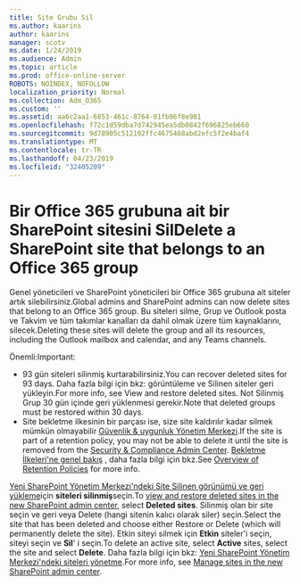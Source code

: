 ```yaml
---
title: Site Grubu Sil
ms.author: kaarins
author: kaarins
manager: scotv
ms.date: 1/24/2019
ms.audience: Admin
ms.topic: article
ms.prod: office-online-server
ROBOTS: NOINDEX, NOFOLLOW
localization_priority: Normal
ms.collection: Adm_O365
ms.custom: ''
ms.assetid: aa6c2aa1-6853-461c-8764-01fb96f8e981
ms.openlocfilehash: f72c1d59dba7d742945ea5db0842f696825eb660
ms.sourcegitcommit: 9d78905c512192ffc4675468abd2efc5f2e4baf4
ms.translationtype: MT
ms.contentlocale: tr-TR
ms.lasthandoff: 04/23/2019
ms.locfileid: "32405209"
---
```

# <a name="delete-a-sharepoint-site-that-belongs-to-an-office-365-group"></a><span data-ttu-id="9f768-102">Bir Office 365 grubuna ait bir SharePoint sitesini Sil</span><span class="sxs-lookup"><span data-stu-id="9f768-102">Delete a SharePoint site that belongs to an Office 365 group</span></span>

<span data-ttu-id="9f768-103">Genel yöneticileri ve SharePoint yöneticileri bir Office 365 grubuna ait siteler artık silebilirsiniz.</span><span class="sxs-lookup"><span data-stu-id="9f768-103">Global admins and SharePoint admins can now delete sites that belong to an Office 365 group.</span></span> <span data-ttu-id="9f768-104">Bu siteleri silme, Grup ve Outlook posta ve Takvim ve tüm takımlar kanalları da dahil olmak üzere tüm kaynaklarını, silecek.</span><span class="sxs-lookup"><span data-stu-id="9f768-104">Deleting these sites will delete the group and all its resources, including the Outlook mailbox and calendar, and any Teams channels.</span></span>
  
<span data-ttu-id="9f768-105">Önemli:</span><span class="sxs-lookup"><span data-stu-id="9f768-105">Important:</span></span>
- <span data-ttu-id="9f768-106">93 gün siteleri silinmiş kurtarabilirsiniz.</span><span class="sxs-lookup"><span data-stu-id="9f768-106">You can recover deleted sites for 93 days.</span></span> <span data-ttu-id="9f768-107">Daha fazla bilgi için bkz: görüntüleme ve Silinen siteler geri yükleyin.</span><span class="sxs-lookup"><span data-stu-id="9f768-107">For more info, see View and restore deleted sites.</span></span> <span data-ttu-id="9f768-108">Not Silinmiş Grup 30 gün içinde geri yüklenmesi gerekir.</span><span class="sxs-lookup"><span data-stu-id="9f768-108">Note that deleted groups must be restored within 30 days.</span></span> 
- <span data-ttu-id="9f768-109">Site bekletme ilkesinin bir parçası ise, size site kaldırılır kadar silmek mümkün olmayabilir [Güvenlik &amp; uygunluk Yönetim Merkezi](https://protection.office.com/?rfr=AdminCenter#/retention).</span><span class="sxs-lookup"><span data-stu-id="9f768-109">If the site is part of a retention policy, you may not be able to delete it until the site is removed from the [Security &amp; Compliance Admin Center](https://protection.office.com/?rfr=AdminCenter#/retention).</span></span> <span data-ttu-id="9f768-110">[Bekletme İlkeleri'ne genel bakış](https://docs.microsoft.com/office365/securitycompliance/retention-policies#content-in-onedrive-accounts-and-sharepoint-sites) , daha fazla bilgi için bkz.</span><span class="sxs-lookup"><span data-stu-id="9f768-110">See [Overview of Retention Policies](https://docs.microsoft.com/office365/securitycompliance/retention-policies#content-in-onedrive-accounts-and-sharepoint-sites) for more info.</span></span> 
  
<span data-ttu-id="9f768-111">[Yeni SharePoint Yönetim Merkezi'ndeki Site Silinen görünümü ve geri yükleme](https://docs.microsoft.com/sharepoint/view-and-restore-deleted-sites-in-new-admin-center)için **siteleri silinmiş**seçin.</span><span class="sxs-lookup"><span data-stu-id="9f768-111">To [view and restore deleted sites in the new SharePoint admin center](https://docs.microsoft.com/sharepoint/view-and-restore-deleted-sites-in-new-admin-center), select **Deleted sites**.</span></span> <span data-ttu-id="9f768-112">Silinmiş olan bir site seçin ve geri veya Delete (hangi sitenin kalıcı olarak siler) seçin.</span><span class="sxs-lookup"><span data-stu-id="9f768-112">Select the site that has been deleted and choose either Restore or Delete (which will permanently delete the site).</span></span> <span data-ttu-id="9f768-113">Etkin siteyi silmek için **Etkin** siteler'i seçin, siteyi seçin ve **Sil**' i seçin.</span><span class="sxs-lookup"><span data-stu-id="9f768-113">To delete an active site, select **Active** sites, select the site and select **Delete**.</span></span> <span data-ttu-id="9f768-114">Daha fazla bilgi için bkz: [Yeni SharePoint Yönetim Merkezi'ndeki siteleri yönetme](https://docs.microsoft.com/sharepoint/manage-sites-in-new-admin-center).</span><span class="sxs-lookup"><span data-stu-id="9f768-114">For more info, see [Manage sites in the new SharePoint admin center](https://docs.microsoft.com/sharepoint/manage-sites-in-new-admin-center).</span></span>
  


